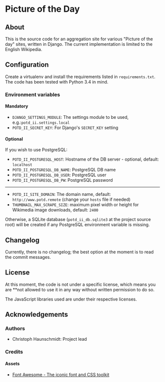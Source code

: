 Picture of the Day
==================

## About


This is the source code for an aggregation site for various "Picture of the day" sites, written in Django. The current implementation is limited to the English Wikipedia.

## Configuration

Create a virtualenv and install the requirements listed in `requirements.txt`. The code has been tested with Python 3.4 in mind.

### Environment variables

#### Mandatory

* `DJANGO_SETTINGS_MODULE`: The settings module to be used, e.g.:`potd_ii.settings.local`
* `POTD_II_SECRET_KEY`: For Django's `SECRET_KEY` setting

#### Optional

If you wish to use PostgreSQL:

* `POTD_II_POSTGRESQL_HOST`: Hostname of the DB server - optional, default: `localhost`
* `POTD_II_POSTGRESQL_DB_NAME`: PostgreSQL DB name
* `POTD_II_POSTGRESQL_DB_USER`: PostgreSQL user
* `POTD_II_POSTGRESQL_DB_PW`: PostgreSQL password
---
* `POTD_II_SITE_DOMAIN`: The domain name, default: `http://www.potd.remote` (change your `hosts` file if needed)
* `THUMBNAIL_MAX_SCRAPE_SIZE`: maximum pixel width or height for Wikimedia image downloads, default: `2400`

Otherwise, a SQLite database (`potd_ii_db.sqlite3` at the project source root) will be created if any PostgreSQL environment variable is missing.

## Changelog

Currently, there is no changelog; the best option at the moment is to read the commit messages.

## License

At this moment, the code is not under a specific license, which means you are **not allowed to use it
in any way without written permission to do so.

The JavaScript libraries used are under their respective licenses.

## Acknowledgements

### Authors

- Christoph Haunschmidt: Project lead

### Credits

#### Assets

- [Font Awesome - The iconic font and CSS toolkit](https://fortawesome.github.io/Font-Awesome/icons/)
